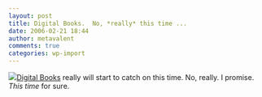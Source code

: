 ```yaml
---
layout: post
title: Digital Books.  No, *really* this time ...
date: 2006-02-21 18:44
author: metavalent
comments: true
categories: wp-import
---
```

<!--Lead Photo --><a href="https://www.businessweek.com/magazine/content/06_09/b3973111.htm"><img src="https://web.archive.org/web/*/https://awebcamdarkly.com/">Digital Books</a> really will start to catch on this time.  No, really.  I promise.  <i>This time</i> for sure.
